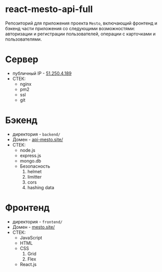 # react-mesto-api-full

Репозиторий для приложения проекта `Mesto`, включающий фронтенд и бэкенд части приложения со следующими возможностями: авторизации и регистрации пользователей, операции с карточками и пользователями.

# Сервер
* публичный IP - [51.250.4.189](http://51.250.4.189)
* СТЕК:
  - nginx
  - pm2
  - ssl
  - git

# Бэкенд
* директория - `backend/`
* Домен - [api-mesto.site/](https://api-mesto.site/)
* СТЕК:
  - node.js
  - express.js
  - mongo.db
  - Безопасность
    1. helmet
    2. limitter
    3. cors
    4. hashing data
    

# Фронтенд
* директория - `frontend/`
* Домен - [mesto.site/](https://mesto.site/)
* СТЕК:
  - JavaScript
  - HTML
  - CSS
    1. Grid
    2. Flex
  - React.js

